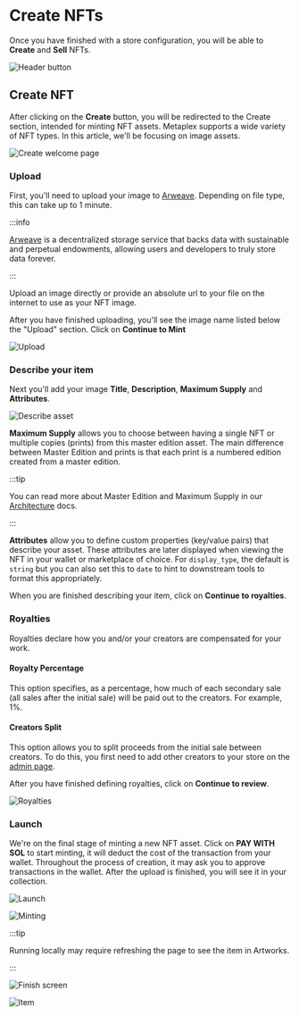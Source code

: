 # Create NFTs

Once you have finished with a store configuration, you will be able to **Create** and **Sell** NFTs.

![Header button](/img/mint-sell/intro.gif#radius)

## Create NFT

After clicking on the **Create** button, you will be redirected to the Create section, intended for minting NFT assets.
Metaplex supports a wide variety of NFT types. In this article, we'll be focusing on image assets.

![Create welcome page](/img/mint-sell/create-welcome.png#radius#shadow)

### Upload

First, you'll need to upload your image to [Arweave][]. Depending on file type, this can take up to 1 minute.

:::info

[Arweave][] is a decentralized storage service that backs data with sustainable and perpetual endowments, allowing users and developers to truly store data forever.

:::

Upload an image directly or provide an absolute url to your file on the internet to use as your NFT image.

After you have finished uploading, you'll see the image name listed below the "Upload" section. Click on **Continue to Mint**

![Upload](/img/mint-sell/upload.png#radius#shadow)

### Describe your item

Next you'll add your image **Title**, **Description**, **Maximum Supply** and **Attributes**.

![Describe asset](/img/mint-sell/describe-asset.png#radius#shadow)

**Maximum Supply** allows you to choose between having a single NFT or multiple copies (prints) from this master edition asset. The main difference between Master Edition and prints is that each print is a numbered edition created from a master edition.

:::tip

You can read more about Master Edition and Maximum Supply in our [Architecture](/guides/archived/architecture/deep_dive/overview) docs.

:::

**Attributes** allow you to define custom properties (key/value pairs) that describe your asset. These attributes are later displayed when viewing the NFT in your wallet or marketplace of choice. For `display_type`, the default is `string` but you can also set this to `date` to hint to downstream tools to format this appropriately.

When you are finished describing your item, click on **Continue to royalties**.

### Royalties

Royalties declare how you and/or your creators are compensated for your work.

#### Royalty Percentage

This option specifies, as a percentage, how much of each secondary sale (all sales after the initial sale) will be paid out to the creators. For example, 1%.

#### Creators Split

This option allows you to split proceeds from the initial sale between creators. To do this, you first need to add other creators to your store on the [admin page](http://localhost:3000/#/admin).

After you have finished defining royalties, click on **Continue to review**.

![Royalties](/img/mint-sell/royalties.png#radius#shadow)

### Launch

We're on the final stage of minting a new NFT asset. Click on **PAY WITH SOL** to start minting, it will deduct the cost of the transaction from your wallet. Throughout the process of creation, it may ask you to approve transactions in the wallet. After the upload is finished, you will see it in your collection.

![Launch](/img/mint-sell/launch.png#radius#shadow)

![Minting](/img/mint-sell/upload.gif#radius#shadow)

:::tip

Running locally may require refreshing the page to see the item in Artworks.

:::

![Finish screen](/img/mint-sell/finish.png#radius#shadow)

![Item](/img/mint-sell/item.png#radius#shadow)

[arweave]: https://www.arweave.org/
